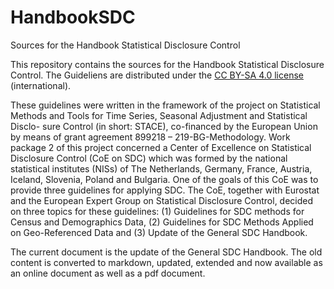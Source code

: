 # HandbookSDC
Sources for the Handbook Statistical Disclosure Control

This repository contains the sources for the Handbook Statistical Disclosure Control. The Guideliens are distributed under the [CC BY-SA 4.0 license](https://creativecommons.org/licenses/by-sa/4.0/) (international).

These guidelines were written in the framework of the project on Statistical Methods and Tools for Time Series, Seasonal Adjustment and Statistical Disclo- sure Control (in short: STACE), co-financed by the European Union by means of grant agreement 899218 – 219-BG-Methodology. Work package 2 of this project concerned a Center of Excellence on Statistical Disclosure Control (CoE on SDC) which was formed by the national statistical institutes (NISs) of The Netherlands, Germany, France, Austria, Iceland, Slovenia, Poland and Bulgaria. One of the goals of this CoE was to provide three guidelines for applying SDC. The CoE, together with Eurostat and the European Expert Group on Statistical Disclosure Control, decided on three topics for these guidelines: (1) Guidelines for SDC methods for Census and Demographics Data, (2) Guidelines for SDC Methods Applied on Geo-Referenced Data and (3) Update of the General SDC Handbook. 

The current document is the update of the General SDC Handbook. The old content is converted to markdown, updated, extended and now available as an online document as well as a pdf document.
